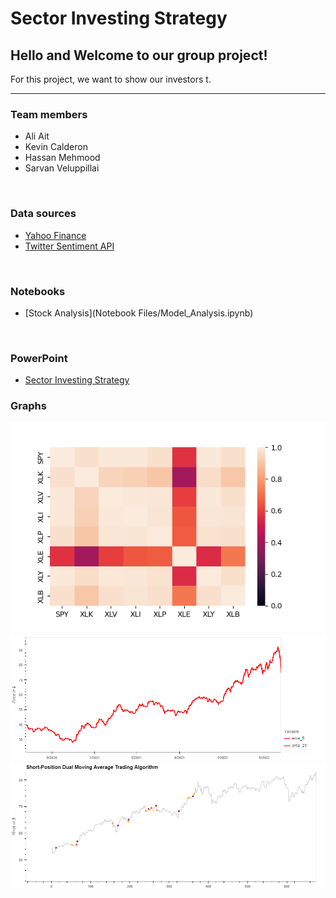 # Sector Investing Strategy

## Hello and Welcome to our group project! 

For this project, we want to show our investors t.

___

### Team members
   - Ali Ait
   - Kevin Calderon
   - Hassan Mehmood
   - Sarvan Veluppillai

<p>&nbsp;</p>

### Data sources
- [Yahoo Finance](https://ca.finance.yahoo.com/)
- [Twitter Sentiment API](https://developer.twitter.com/en/docs/tutorials/how-to-analyze-the-sentiment-of-your-own-tweets)


<p>&nbsp;</p>

### Notebooks
- [Stock Analysis](Notebook Files/Model_Analysis.ipynb)

<p>&nbsp;</p>

### PowerPoint
- [Sector Investing Strategy](Model_Analysis.ipynb)

### Graphs
![Correlation plot of Stocks](images/correlation_map.png)
![Moving Average plot](images/ema_plot.png)
![Overall Position Predition plot](images/overall_plot.png)
